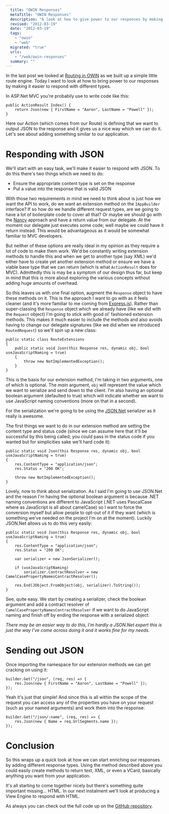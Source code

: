 ```yaml
---
  title: "OWIN Responses"
  metaTitle: "OWIN Responses"
  description: "A look at how to give power to our responses by making different response types easier to handle"
  revised: "2012-03-19"
  date: "2012-03-19"
  tags: 
    - "owin"
    - "web"
  migrated: "true"
  urls: 
    - "/web/owin-responses"
  summary: ""
---
```

In the last post we looked at [Routing in OWIN](https://www.aaron-powell.com/web/owin-routing) as we built up a simple little route engine. Today I want to look at how to bring power to our responses by making it easier to respond with different types.

In ASP.Net MVC you're probabily use to write code like this:

	public ActionResult Index() {
		return Json(new { FirstName = "Aaron", LastName = "Powell" });
	}
	
Here our Action (which comes from our Route) is defining that we want to output JSON to the response and it gives us a nice way which we can do it. Let's see about adding something similar to our application.

# Responding with JSON

We'll start with an easy task, we'll make it easier to respond with JSON. To do this there's two things which we need to do:

* Ensure the appropriate content type is set on the response
* Put a value into the response that is valid JSON

With those two requirements in mind we need to think about is just how we want the API to work, do we want an extension method on the `IAppBuilder` interface? If so how do we handle different request types, are we going to have a lot of boilerplate code to cover all that? Or maybe we should go with the [Nancy](http://nancyfx.org) approach and have a return value from our delegate. At the moment our delegate just executes some code; well maybe we could have it return instead. This would be advantageous as it would be somewhat familiar to MVC developers.

But neither of these options are really ideal in my opinion as they require a lot of code to make them work. We'd be constantly writing extension methods to handle this and when we get to another type (say XML) we'd either have to create yet another extension method or ensure we have a viable base type that we can return (which is what `ActionResult` does for MVC). Admittedly this is may be a symptom of our design thus far, but keep in mind that this is more about exploring the various concepts without adding huge amounts of overhead.

So this leaves us with one final option, augment the `Response` object to have these methods on it. This is the approach I want to go with as it feels cleaner (and it's more familiar to me coming from [Express.js](http://expressjs.com/)). Rather than super-classing the `Response` object which we already have (like we did with the `Request` object) I'm going to stick with good ol' fashioned extension methods. This makes it much easier to include the methods and also avoids having to change our delegate signatures (like we did when we introduced `RoutedRequest`) so we'll spin up a new class:

	public static class RouteExtensions 
	{
		public static void Json(this Response res, dynamic obj, bool useJavaScriptNaming = true)
		{
			throw new NotImplementedException();
		}
	}
	
This is the basis for our extension method, I'm taking in two arguments, one of which is optional. The *main* argument, `obj` will represent the value which we want to serialize and send down to the client. I'm also having an optional boolean argument (defaulted to true) which will indicate whether we want to use JavaScript naming conventions (more on that in a second).

For the serialization we're going to be using the [JSON.Net](http://json.codeplex.com/) serializer as it really is awesome.

The first things we want to do in our extension method are setting the content type and status code (since we can assume here that it'll be successful by this being called; you could pass in the status code if you wanted but for simplicities sake we'll hard code it):

    public static void Json(this Response res, dynamic obj, bool useJavaScriptNaming = true)
    {
        res.ContentType = "application/json";
        res.Status = "200 OK";

       	throw new NotImplementedException();
    }
    
Lovely, now to think about serialization. As I said I'm going to use JSON.Net and the reason I'm having the optional boolean argument is because .NET naming conventions are different to JavaScript (.NET uses PascalCase where as JavaScript is all about camelCase) so I want to force the conversion myself but allow people to opt-out of it if they want (which is something we've needed on the project I'm on at the moment). Luckily JSON.Net allows us to do this very easily:

    public static void Json(this Response res, dynamic obj, bool useJavaScriptNaming = true)
    {
        res.ContentType = "application/json";
        res.Status = "200 OK";

        var serializer = new JsonSerializer();

        if (useJavaScriptNaming)
            serializer.ContractResolver = new CamelCasePropertyNamesContractResolver();

        res.End(JObject.FromObject(obj, serializer).ToString());
    }
    
See, quite easy. We start by creating a serializer, check the boolean argument and add a contract resolver of `CamelCasePropertyNamesContractResolver` if we want to do JavaScript naming and finish off by ending the response with a serialized object.

*There may be an easier way to do this, I'm hardly a JSON.Net expert this is just the way I've come across doing it and it works fine for my needs.*

# Sending out JSON

Once importing the namespace for our extension methods we can get cracking on using it:

	builder.Get("/json", (req, res) => {
		res.Json(new { FirstName = "Aaron", LastName = "Powell" });
	});
	
Yeah it's just that simple! And since this is all within the scope of the request you can access any of the properties you have on your request (such as your named arguments) and work them into the response:

	builder.Get("/json/:name", (req, res) => {
		res.Json(new { Name = req.UrlSegments.name });
	});
	
# Conclusion

So this wraps up a quick look at how we can start enriching our responses by adding different response types. Using the method described above you could easily create methods to return text, XML, or even a VCard, basically anything you want from your application.

It's all starting to come together nicely but there's something quite important missing... HTML. In our next instalment we'll look at producing a View Engine to respond with HTML.

As always you can check out the full code up on the [GitHub repository](https://github.com/aaronpowell/Owin.HelloWorld).